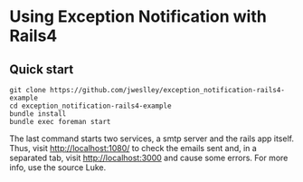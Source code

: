 # Using Exception Notification with Rails4

## Quick start

    git clone https://github.com/jweslley/exception_notification-rails4-example
    cd exception_notification-rails4-example
    bundle install
    bundle exec foreman start


The last command starts two services, a smtp server and the rails app itself. Thus, visit [http://localhost:1080/](http://localhost:1080/) to check the emails sent and, in a separated tab, visit [http://localhost:3000](http://localhost:3000) and cause some errors. For more info, use the source Luke.

